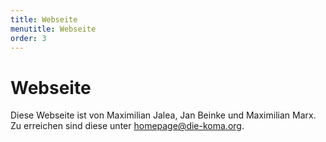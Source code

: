 ```yaml
---
title: Webseite
menutitle: Webseite
order: 3
---
```


# Webseite

Diese Webseite ist von Maximilian Jalea, Jan Beinke und Maximilian Marx. Zu erreichen sind diese unter <homepage@die-koma.org>.
